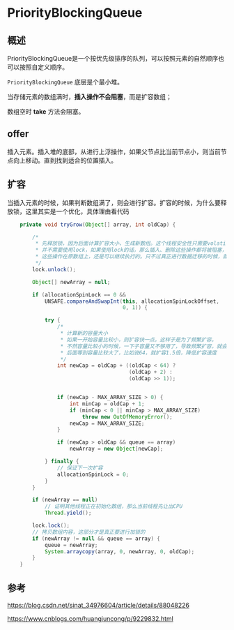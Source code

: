 # PriorityBlockingQueue



## 概述

PriorityBlockingQueue是一个按优先级排序的队列，可以按照元素的自然顺序也可以按照自定义顺序。

`PriorityBlockingQueue` 底层是个最小堆。

当存储元素的数组满时，**插入操作不会阻塞**，而是扩容数组；

数组空时 **take** 方法会阻塞。



## offer

插入元素。插入堆的底部，从进行上浮操作，如果父节点比当前节点小，则当前节点向上移动。直到找到适合的位置插入。



## 扩容

当插入元素的时候，如果判断数组满了，则会进行扩容。扩容的时候，为什么要释放锁，这里其实是一个优化，具体理由看代码

```java
    private void tryGrow(Object[] array, int oldCap) {

        /*
         * 先释放锁，因为后面计算扩容大小，生成新数组。这个线程安全性只需要volatile+cas就可以实现了
         * 并不需要使用lock，如果使用lock的话，那么插入、删除这些操作都将被阻塞，实际上算扩容大小，生成新数组的时候，
         * 这些操作在原数组上，还是可以继续执行的。只不过真正进行数据迁移的时候，就要阻塞插入、删除操作了。
         */
        lock.unlock();

        Object[] newArray = null;

        if (allocationSpinLock == 0 &&
            UNSAFE.compareAndSwapInt(this, allocationSpinLockOffset,
                                     0, 1)) {

            try {
                /*
                 * 计算新的容量大小
                 * 如果一开始容量比较小，则扩容快一点。这样子是为了频繁扩容。
                 * 不然容量比较小的时候，一下子容量又不够用了，导致频繁扩容，就会消耗大量CPU及内容。
                 * 后面等到容量比较大了，比如说64，就扩容1.5倍，降低扩容速度
                 */
                int newCap = oldCap + ((oldCap < 64) ?
                                       (oldCap + 2) :
                                       (oldCap >> 1));


                if (newCap - MAX_ARRAY_SIZE > 0) {
                    int minCap = oldCap + 1;
                    if (minCap < 0 || minCap > MAX_ARRAY_SIZE)
                        throw new OutOfMemoryError();
                    newCap = MAX_ARRAY_SIZE;
                }

                if (newCap > oldCap && queue == array)
                    newArray = new Object[newCap];

            } finally {
                // 保证下一次扩容
                allocationSpinLock = 0;
            }
        }

        if (newArray == null)
            // 证明其他线程正在初始化数组，那么当前线程先让出CPU
            Thread.yield();

        lock.lock();
        // 拷贝数组内容，这部分才是真正要进行加锁的
        if (newArray != null && queue == array) {
            queue = newArray;
            System.arraycopy(array, 0, newArray, 0, oldCap);
        }
    }
```









## 参考

https://blog.csdn.net/sinat_34976604/article/details/88048226

https://www.cnblogs.com/huangjuncong/p/9229832.html